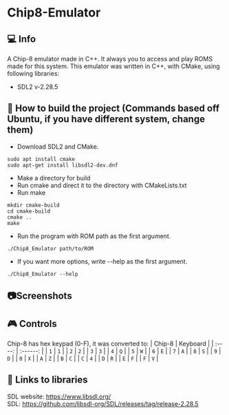 # Chip8-Emulator

## :computer: Info
A Chip-8 emulator made in C++. It always you to access and play ROMS made for this system.
This emulator was written in C++, with CMake, using following libraries:<br>
- SDL2       v-2.28.5

## :hammer: How to build the project (Commands based off Ubuntu, if you have different system, change them)
- Download SDL2 and CMake.
```
sudo apt install cmake
sudo apt-get install libsdl2-dev.dnf
```
  
- Make a directory for build
- Run cmake and direct it to the directory with CMakeLists.txt
- Run make
```
mkdir cmake-build
cd cmake-build
cmake ..
make
```
- Run the program with ROM path as the first argument.
```
./Chip8_Emulator path/to/ROM
```
- If you want more options, write --help as the first argument.
```
./Chip8_Emulator --help
```
  

## :camera:Screenshots

## :video_game: Controls

Chip-8 has hex keypad (0-F), it was converted to:
  | Chip-8 | Keyboard |
  | :----: | :------: |
  | `1`    | `1`      |
  | `2`    | `2`      |
  | `3`    | `3`      |
  | `4`    | `Q`      |
  | `5`    | `W`      |
  | `6`    | `E`      |
  | `7`    | `A`      |
  | `8`    | `S`      |
  | `9`    | `D`      |
  | `0`    | `X`      |
  | `A`    | `Z`      |
  | `B`    | `C`      |
  | `C`    | `4`      |
  | `D`    | `R`      |
  | `E`    | `F`      |
  | `F`    | `V`      |

## :page_facing_up: Links to libraries
SDL website: https://www.libsdl.org/<br>
SDL: https://github.com/libsdl-org/SDL/releases/tag/release-2.28.5<br>

